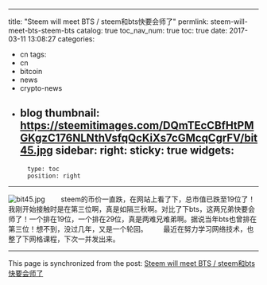 
---
title: "Steem will meet BTS / steem和bts快要会师了"
permlink: steem-will-meet-bts-steem-bts
catalog: true
toc_nav_num: true
toc: true
date: 2017-03-11 13:08:27
categories:
- cn
tags:
- cn
- bitcoin
- news
- crypto-news
- blog
thumbnail: https://steemitimages.com/DQmTEcCBfHtPMGKgzC176NLNthVsfqQcKiXs7cGMcqCgrFV/bit45.jpg
sidebar:
    right:
        sticky: true
widgets:
    -
        type: toc
        position: right
---


![bit45.jpg](https://steemitimages.com/DQmTEcCBfHtPMGKgzC176NLNthVsfqQcKiXs7cGMcqCgrFV/bit45.jpg)
　　steem的币价一直跌，在网站上看了下，总市值已跌至19位了！我刚开始接触时是在第三位啊，真是如隔三秋啊。对比了下bts，这两兄弟快要会师了！一个排在19位，一个排在29位，真是两难兄难弟啊。据说当年bts也曾排在第三位！想不到，没过几年，又是一个轮回。
　　最近在努力学习网络技术，也整了下网格课程，下次一并发出来。

- - -

This page is synchronized from the post: [Steem will meet BTS / steem和bts快要会师了](https://steemit.com/@lemooljiang/steem-will-meet-bts-steem-bts)
